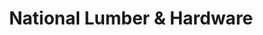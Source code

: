 ---
title: "National Lumber & Hardware"
url: /morovis/national-lumber-and-hardware/
shop: hardware
---